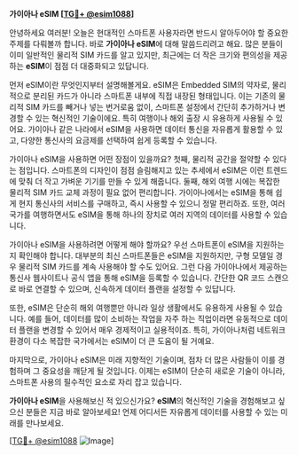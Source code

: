 **가이아나 eSIM [[TG💪+ @esim1088](https://t.me/s/esim1088)]**

안녕하세요 여러분! 오늘은 현대적인 스마트폰 사용자라면 반드시 알아두어야 할 중요한 주제를 다뤄볼까 합니다. 바로 **가이아나 eSIM**에 대해 말씀드리려고 해요. 많은 분들이 이미 일반적인 물리적 SIM 카드를 알고 있지만, 최근에는 더 작은 크기와 편의성을 제공하는 **eSIM**이 점점 더 대중화되고 있답니다.

먼저 eSIM이란 무엇인지부터 설명해볼게요. eSIM은 Embedded SIM의 약자로, 물리적으로 분리된 카드가 아니라 스마트폰 내부에 직접 내장된 형태입니다. 이는 기존의 물리적 SIM 카드를 빼거나 넣는 번거로움 없이, 스마트폰 설정에서 간단히 추가하거나 변경할 수 있는 혁신적인 기술이에요. 특히 여행이나 해외 출장 시 유용하게 사용될 수 있어요. 가이아나 같은 나라에서 eSIM을 사용하면 데이터 통신을 자유롭게 활용할 수 있고, 다양한 통신사의 요금제를 선택하여 쉽게 등록할 수 있습니다.

가이아나 eSIM을 사용하면 어떤 장점이 있을까요? 첫째, 물리적 공간을 절약할 수 있다는 점입니다. 스마트폰의 디자인이 점점 슬림해지고 있는 추세에서 eSIM은 이런 트렌드에 맞춰 더 작고 가벼운 기기를 만들 수 있게 해줍니다. 둘째, 해외 여행 시에는 복잡한 물리적 SIM 카드 교체 과정이 필요 없어 편리합니다. 가이아나에서는 eSIM을 통해 쉽게 현지 통신사의 서비스를 구매하고, 즉시 사용할 수 있으니 정말 편리하죠. 또한, 여러 국가를 여행하면서도 eSIM을 통해 하나의 장치로 여러 지역의 데이터를 사용할 수 있습니다.

가이아나 eSIM을 사용하려면 어떻게 해야 할까요? 우선 스마트폰이 eSIM을 지원하는지 확인해야 합니다. 대부분의 최신 스마트폰들은 eSIM을 지원하지만, 구형 모델일 경우 물리적 SIM 카드를 계속 사용해야 할 수도 있어요. 그런 다음 가이아나에서 제공하는 통신사 웹사이트나 공식 앱을 통해 eSIM을 등록할 수 있습니다. 간단한 QR 코드 스캔으로 바로 연결할 수 있으며, 신속하게 데이터 플랜을 설정할 수 있답니다.

또한, eSIM은 단순히 해외 여행뿐만 아니라 일상 생활에서도 유용하게 사용될 수 있습니다. 예를 들어, 데이터를 많이 소비하는 작업을 자주 하는 직업이라면 유동적으로 데이터 플랜을 변경할 수 있어서 매우 경제적이고 실용적이죠. 특히, 가이아나처럼 네트워크 환경이 다소 복잡한 국가에서는 eSIM이 더 큰 도움이 될 거예요.

마지막으로, 가이아나 eSIM은 미래 지향적인 기술이며, 점차 더 많은 사람들이 이를 경험하며 그 중요성을 깨닫게 될 것입니다. 이제는 eSIM이 단순히 새로운 기술이 아니라, 스마트폰 사용의 필수적인 요소로 자리 잡고 있습니다.

**가이아나 eSIM**을 사용해보신 적 있으신가요? **eSIM**의 혁신적인 기술을 경험해보고 싶으신 분들은 지금 바로 알아보세요! 언제 어디서든 자유롭게 데이터를 사용할 수 있는 미래를 만나보세요. 

[[TG💪+ @esim1088](https://t.me/s/esim1088) ![Image](https://i.postimg.cc/Y0z9fWf4/image.png)]